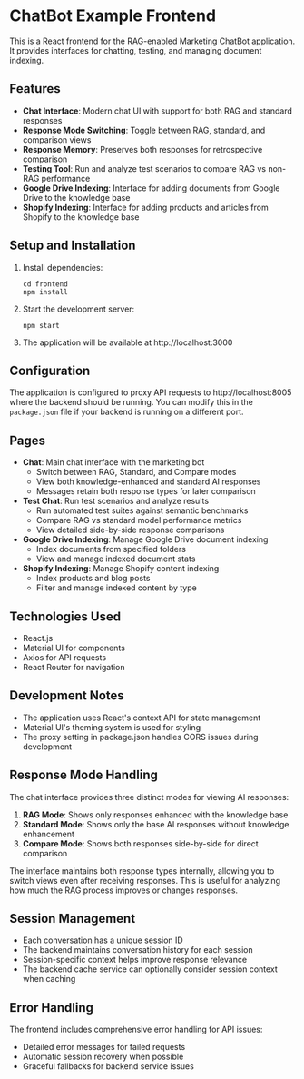 # ChatBot Example Frontend

This is a React frontend for the RAG-enabled Marketing ChatBot application. It provides interfaces for chatting, testing, and managing document indexing.

## Features

- **Chat Interface**: Modern chat UI with support for both RAG and standard responses
- **Response Mode Switching**: Toggle between RAG, standard, and comparison views
- **Response Memory**: Preserves both responses for retrospective comparison
- **Testing Tool**: Run and analyze test scenarios to compare RAG vs non-RAG performance
- **Google Drive Indexing**: Interface for adding documents from Google Drive to the knowledge base
- **Shopify Indexing**: Interface for adding products and articles from Shopify to the knowledge base

## Setup and Installation

1. Install dependencies:
   ```
   cd frontend
   npm install
   ```

2. Start the development server:
   ```
   npm start
   ```

3. The application will be available at http://localhost:3000

## Configuration

The application is configured to proxy API requests to http://localhost:8005 where the backend should be running. You can modify this in the `package.json` file if your backend is running on a different port.

## Pages

- **Chat**: Main chat interface with the marketing bot
  - Switch between RAG, Standard, and Compare modes
  - View both knowledge-enhanced and standard AI responses
  - Messages retain both response types for later comparison
- **Test Chat**: Run test scenarios and analyze results
  - Run automated test suites against semantic benchmarks
  - Compare RAG vs standard model performance metrics
  - View detailed side-by-side response comparisons
- **Google Drive Indexing**: Manage Google Drive document indexing
  - Index documents from specified folders
  - View and manage indexed document stats
- **Shopify Indexing**: Manage Shopify content indexing
  - Index products and blog posts
  - Filter and manage indexed content by type

## Technologies Used

- React.js
- Material UI for components
- Axios for API requests
- React Router for navigation

## Development Notes

- The application uses React's context API for state management
- Material UI's theming system is used for styling
- The proxy setting in package.json handles CORS issues during development

## Response Mode Handling

The chat interface provides three distinct modes for viewing AI responses:

1. **RAG Mode**: Shows only responses enhanced with the knowledge base
2. **Standard Mode**: Shows only the base AI responses without knowledge enhancement
3. **Compare Mode**: Shows both responses side-by-side for direct comparison

The interface maintains both response types internally, allowing you to switch views even after receiving responses. This is useful for analyzing how much the RAG process improves or changes responses.

## Session Management

- Each conversation has a unique session ID
- The backend maintains conversation history for each session
- Session-specific context helps improve response relevance
- The backend cache service can optionally consider session context when caching

## Error Handling

The frontend includes comprehensive error handling for API issues:
- Detailed error messages for failed requests
- Automatic session recovery when possible
- Graceful fallbacks for backend service issues